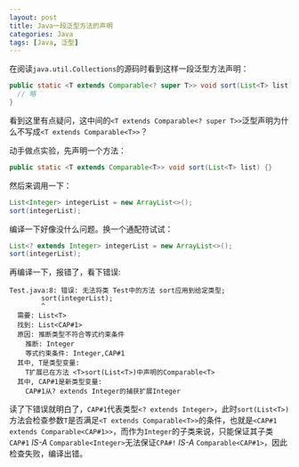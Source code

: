```yaml
---
layout: post
title: Java一段泛型方法的声明
categories: Java
tags: [Java, 泛型]
---
```


在阅读`java.util.Collections`的源码时看到这样一段泛型方法声明：

```java
public static <T extends Comparable<? super T>> void sort(List<T> list) {
  // 略
}
```
看到这里有点疑问，这中间的`<T extends Comparable<? super T>>`泛型声明为什么不写成`<T extends Comparable<T>>`？

动手做点实验，先声明一个方法：

```java
public static <T extends Comparable<T>> void sort(List<T> list) {}
```

然后来调用一下：

```java
List<Integer> integerList = new ArrayList<>();
sort(integerList);
```

编译一下好像没什么问题。换一个通配符试试：

```java
List<? extends Integer> integerList = new ArrayList<>();
sort(integerList);
```

再编译一下，报错了，看下错误:

```
Test.java:8: 错误: 无法将类 Test中的方法 sort应用到给定类型;
        sort(integerList);
        ^
  需要: List<T>
  找到: List<CAP#1>
  原因: 推断类型不符合等式约束条件
    推断: Integer
    等式约束条件: Integer,CAP#1
  其中, T是类型变量:
    T扩展已在方法 <T>sort(List<T>)中声明的Comparable<T>
  其中, CAP#1是新类型变量:
    CAP#1从? extends Integer的捕获扩展Integer
```

读了下错误就明白了，`CAP#1`代表类型`<? extends Integer>`，此时`sort(List<T>)`方法会检查参数`T`是否满足`<T extends Comparable<T>>`的条件，也就是`<CAP#1 extends Comparable<CAP#1>>`，而作为`Integer`的子类来说，只能保证其子类`CAP#1` *IS-A* `Comparable<Integer>`无法保证`CPA#!` *IS-A* `Comparable<CAP#1>`，因此检查失败，编译出错。




